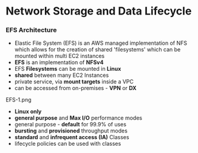 # Network Storage and Data Lifecycle

### EFS Architecture

- Elastic File System (EFS) is an AWS managed implementation of NFS which allows for the creation of shared 'filesystems' which can be mounted within multi EC2 instances
- **EFS** is an implementation of **NFSv4**
- EFS **Filesystems** can be mounted in **Linux**
- **shared** between many EC2 Instances
- private service, via **mount targets** inside a VPC
- can be accessed from on-premises - **VPN** or **DX**

EFS-1.png

- **Linux only**
- **general purpose** and **Max I/O** performance modes
- general purpose - **default** for 99.9% of uses
- **bursting** and **provisioned** throughput modes
- **standard** and **infrequent access (IA)** Classes
- lifecycle policies can be used with classes
